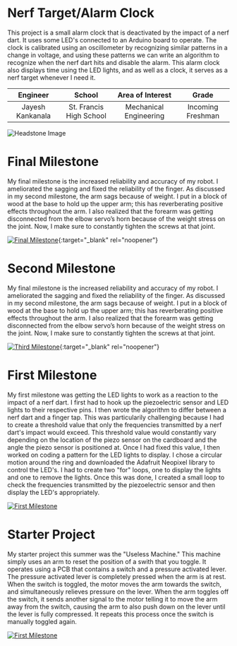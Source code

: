 ﻿# Nerf Target/Alarm Clock
This project is a small alarm clock that is deactivated by the impact of a nerf dart. It uses some LED's connected to an Arduino board to operate. The clock is calibrated using an oscillometer by recognizing similar patterns in a change in voltage, and using these patterns we can write an algorithm to recognize when the nerf dart hits and disable the alarm. This alarm clock also displays time using the LED lights, and as well as a clock, it serves as a nerf target whenever I need it.

| **Engineer** | **School** | **Area of Interest** | **Grade** |
|:--:|:--:|:--:|:--:|
| Jayesh Kankanala | St. Francis High School | Mechanical Engineering | Incoming Freshman

![Headstone Image](https://lh3.googleusercontent.com/pw/AM-JKLXxO2NAix_UHZqhKbR0_yUSqJ13SZYBCzEKlT49LGyTo6AnGnMQwYPeFEVjm0XkGqb4K8YLoDKk3O8TDLQkm6bSboWW7a4QQYuqYfjVXYR5P8v0ww8n9wkq0dWff-4rqtbZzTKWc5plo5MwvwkrZ0Q=s1578-no?authuser=0)

# Final Milestone
My final milestone is the increased reliability and accuracy of my robot. I ameliorated the sagging and fixed the reliability of the finger. As discussed in my second milestone, the arm sags because of weight. I put in a block of wood at the base to hold up the upper arm; this has reverberating positive effects throughout the arm. I also realized that the forearm was getting disconnected from the elbow servo’s horn because of the weight stress on the joint. Now, I make sure to constantly tighten the screws at that joint. 

[![Final Milestone](https://res.cloudinary.com/marcomontalbano/image/upload/v1612573869/video_to_markdown/images/youtube--F7M7imOVGug-c05b58ac6eb4c4700831b2b3070cd403.jpg )](https://www.youtube.com/watch?v=F7M7imOVGug&feature=emb_logo "Final Milestone"){:target="_blank" rel="noopener"}

# Second Milestone
My final milestone is the increased reliability and accuracy of my robot. I ameliorated the sagging and fixed the reliability of the finger. As discussed in my second milestone, the arm sags because of weight. I put in a block of wood at the base to hold up the upper arm; this has reverberating positive effects throughout the arm. I also realized that the forearm was getting disconnected from the elbow servo’s horn because of the weight stress on the joint. Now, I make sure to constantly tighten the screws at that joint.

[![Third Milestone](https://res.cloudinary.com/marcomontalbano/image/upload/v1612574014/video_to_markdown/images/youtube--y3VAmNlER5Y-c05b58ac6eb4c4700831b2b3070cd403.jpg)](https://www.youtube.com/watch?v=y3VAmNlER5Y&feature=emb_logo "Second Milestone"){:target="_blank" rel="noopener"}
# First Milestone

My first milestone was getting the LED lights to work as a reaction to the impact of a nerf dart. I first had to hook up the piezoelectric sensor and LED lights to their respective pins. I then wrote the algorithm to differ between a nerf dart and a finger tap. This was particularily challenging because I had to create a threshold value that only the frequencies transmitted by a nerf dart's impact would exceed. This threshold value would constantly vary depending on the location of the piezo sensor on the cardboard and the angle the piezo sensor is positioned at. Once I had fixed this value, I then worked on coding a pattern for the LED lights to display. I chose a circular motion around the ring and downloaded the Adafruit Neopixel library to control the LED's. I had to create two "for" loops, one to display the lights and one to remove the lights. Once this was done, I created a small loop to check the frequencies transmitted by the piezoelectric sensor and then display the LED's appropriately.

[![First Milestone](https://i3.ytimg.com/vi/7RK27fesDF0/maxresdefault.jpg)](https://www.youtube.com/watch?v=7RK27fesDF0&t=5s)

# Starter Project
My starter project this summer was the "Useless Machine." This machine simply uses an arm to reset the position of a swith that you toggle. It operates using a PCB that contains a switch and a pressure activated lever. The pressure activated lever is completely pressed when the arm is at rest. When the switch is toggled, the motor moves the arm towards the switch, and simultaneously relieves pressure on the lever. When the arm toggles off the switch, it sends another signal to the motor telling it to move the arm away from the switch, causing the arm to also push down on the lever until the lever is fully compressed. It repeats this process once the switch is manually toggled again. 

[![First Milestone](https://i3.ytimg.com/vi/L8_Psk7M8gM/maxresdefault.jpg)](https://www.youtube.com/watch?v=L8_Psk7M8gM&feature=emb_logo "Starter Project")
